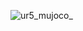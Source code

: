 ![ur5_mujoco_](https://user-images.githubusercontent.com/49630508/121018511-7cc44400-c7d9-11eb-9dcd-63730db5a60a.png)


